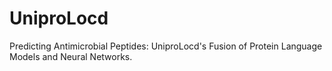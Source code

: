 # UniproLocd
Predicting Antimicrobial Peptides: UniproLocd's Fusion of Protein Language Models and Neural Networks.
